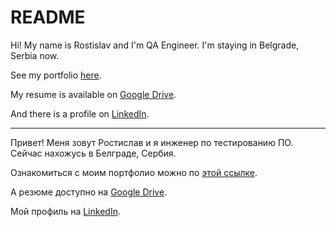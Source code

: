 # README

Hi! My name is Rostislav and I'm QA Engineer. I'm staying in Belgrade, Serbia now.

See my portfolio [here](https://github.com/webcheriff/portfolio/blob/main/Portfolio%20(EN).md).

My resume is available on [Google Drive](https://drive.google.com/file/d/1-SLUfWtjm55hlBn2uD8r78-qlcPs82Gy/view?usp=sharing).

And there is a profile on [LinkedIn](https://www.linkedin.com/in/webcheriff).

---

Привет! Меня зовут Ростислав и я инженер по тестированию ПО. Сейчас нахожусь в Белграде, Сербия.

Ознакомиться с моим портфолио можно по [этой ссылке](https://github.com/webcheriff/portfolio/blob/main/Portfolio%20(RU).md).

А резюме доступно на [Google Drive](https://drive.google.com/file/d/10Sm3xO2HiyAhVDEQIFng8GJNZioKhTP2/view?usp=sharing).

Мой профиль на [LinkedIn](https://www.linkedin.com/in/webcheriff).
